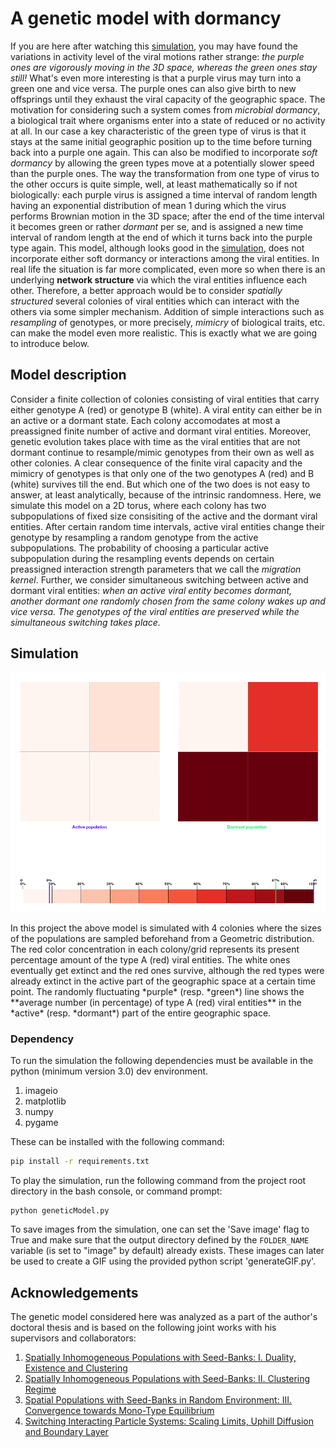 A genetic model with dormancy
=============================

If you are here after watching this [simulation](https://chainserver.pythonanywhere.com/hiv-dormancy), you may have found the variations in activity level of the viral motions rather strange:
<i>
the purple ones are vigorously moving in the 3D space, whereas the green ones stay still!
</i>
What's even more interesting is that a purple virus may turn into a green one and vice versa. The purple ones can also give birth to new offsprings until they exhaust  the viral capacity of the geographic space. The motivation for considering such a system comes from *microbial dormancy*, a biological trait where organisms enter into a state of reduced or no activity at all.
In our case a key characteristic of the green type of virus is that it stays at the same initial geographic position up to the time before turning back into a purple one again. This can also be modified to incorporate *soft dormancy* by allowing the green types move at a potentially slower speed than the purple ones.
The way the transformation from one type of virus to the other occurs is quite simple, well, at least mathematically so if not biologically: each purple virus is assigned a time interval of random length having an exponential distribution of mean 1 during which the virus performs Brownian motion in the 3D space; after the end of the time interval it becomes green or rather *dormant* per se, and is assigned a new time interval of random length at the end of which it turns back into the purple type again.
This model, although looks good in the [simulation](https://chainserver.pythonanywhere.com/hiv-dormancy), does not incorporate either soft dormancy or interactions among the viral entities. In real life the situation is far more complicated, even more so when there is an underlying **network structure** via which the viral entities influence each other.
Therefore, a better approach would be to consider *spatially structured* several colonies of viral entities which can interact with the others via some simpler mechanism. Addition of simple interactions such as *resampling* of genotypes, or more precisely, *mimicry* of biological traits, etc. can make the model even more realistic. This is exactly what we are going to introduce below.

## Model description
Consider a finite collection of colonies consisting of viral entities that carry either genotype A (red) or genotype B (white). A viral entity can either be in an active or a dormant state. Each colony accomodates at most a preassigned finite number of active and dormant viral entities. Moreover, genetic evolution takes place with time as the viral entities that are not dormant continue to resample/mimic genotypes from their own as well as other colonies.
A clear consequence of the finite viral capacity and the mimicry of genotypes is that only one of the two genotypes A (red) and B (white) survives till the end. But which one of the two does is not easy to answer, at least analytically, because of the intrinsic randomness. Here, we simulate this model on a 2D torus, where each colony has two subpopulations of fixed size consisiting of the active and the dormant viral entities. 
After certain random time intervals, active viral entities change their genotype by resampling a random genotype from the active subpopulations. The probability of choosing a particular active subpopulation during the resampling events depends on certain preassigned interaction strength parameters that we call the *migration kernel*. Further, we consider simultaneous switching between active and dormant viral entities: *when an active viral entity becomes dormant, another dormant one randomly chosen from the same colony wakes up and vice versa. The genotypes of the viral entities are preserved while the simultaneous switching takes place.*

## Simulation
<p align="center">
  <img alt="Webapp img" src="/cluster.gif">
</p>
In this project the above model is simulated with 4 colonies where the sizes of the populations are sampled beforehand from a Geometric distribution. The red color concentration in each colony/grid represents its present percentage amount of the type A (red) viral entities. The white ones eventually get extinct and the red ones survive, although the red types were already extinct in the active part of the geographic space at a certain time point. The randomly fluctuating *purple* (resp. *green*) line shows the **average number (in percentage) of type A (red) viral entities** in the *active* (resp. *dormant*) part of the entire geographic space.

### Dependency
To run the simulation the following dependencies must be available in the python (minimum version 3.0) dev environment.
1. imageio
2. matplotlib
3. numpy
4. pygame

These can be installed with the following command:
```bash
pip install -r requirements.txt
````

To play the simulation, run the following command from the project root directory in the bash console, or command prompt:
```
python geneticModel.py
```
To save images from the simulation, one can set the 'Save image' flag to True and make sure that the output directory defined by the `FOLDER_NAME` variable (is set to "image" by default) already exists. These images can later be used to create a GIF using the provided python script 'generateGIF.py'.

## Acknowledgements
The genetic model considered here was analyzed as a part of the author's doctoral thesis and is based on the following joint works with his supervisors and collaborators:
1. [Spatially Inhomogeneous Populations with Seed-Banks: I. Duality, Existence and Clustering](https://link.springer.com/article/10.1007/s10959-021-01119-z)
2. [Spatially Inhomogeneous Populations with Seed-Banks: II. Clustering Regime](https://doi.org/10.1016/j.spa.2022.04.010)
3. [Spatial Populations with Seed-Banks in Random Environment: III. Convergence towards Mono-Type Equilibrium](https://doi.org/10.1214/23-EJP922)
4. [Switching Interacting Particle Systems: Scaling Limits, Uphill Diffusion and Boundary Layer](https://link.springer.com/article/10.1007/s10955-022-02878-7)
